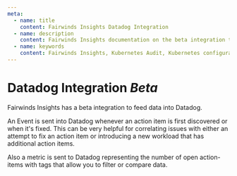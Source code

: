 ```yaml
---
meta:
  - name: title
    content: Fairwinds Insights Datadog Integration
  - name: description
    content: Fairwinds Insights documentation on the beta integration to Datadog useful for correlating issues with an attempt to fix or when introducing new workloads.
  - name: keywords
    content: Fairwinds Insights, Kubernetes Audit, Kubernetes configuration validation, Datadog integration
---
```

# Datadog Integration *Beta*

Fairwinds Insights has a beta integration to feed data into Datadog.

An Event is sent into Datadog whenever an action item is first discovered or when it's fixed. This can be very helpful for correlating issues with either an attempt to fix an action item or introducing a new workload that has additional action items.

Also a metric is sent to Datadog representing the number of open action-items with tags that allow you to filter or compare data.
